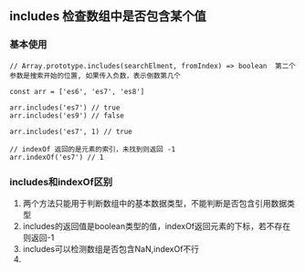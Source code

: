 ## includes 检查数组中是否包含某个值

### 基本使用
```
// Array.prototype.includes(searchElment, fromIndex) => boolean  第二个参数是搜索开始的位置, 如果传入负数，表示倒数第几个

const arr = ['es6', 'es7', 'es8']

arr.includes('es7') // true
arr.includes('es9') // false

arr.includes('es7', 1) // true

// indexOf 返回的是元素的索引，未找到则返回 -1
arr.indexOf('es7') // 1 
```

### includes和indexOf区别

1. 两个方法只能用于判断数组中的基本数据类型，不能判断是否包含引用数据类型
2. includes的返回值是boolean类型的值，indexOf返回元素的下标，若不存在则返回-1
3. includes可以检测数组是否包含NaN,indexOf不行
4. 
